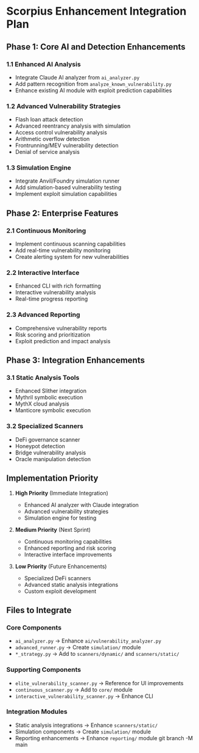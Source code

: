 # Scorpius Enhancement Integration Plan

## Phase 1: Core AI and Detection Enhancements

### 1.1 Enhanced AI Analysis
- Integrate Claude AI analyzer from `ai_analyzer.py`
- Add pattern recognition from `analyze_known_vulnerability.py`
- Enhance existing AI module with exploit prediction capabilities

### 1.2 Advanced Vulnerability Strategies
- Flash loan attack detection
- Advanced reentrancy analysis with simulation
- Access control vulnerability analysis
- Arithmetic overflow detection
- Frontrunning/MEV vulnerability detection
- Denial of service analysis

### 1.3 Simulation Engine
- Integrate Anvil/Foundry simulation runner
- Add simulation-based vulnerability testing
- Implement exploit simulation capabilities

## Phase 2: Enterprise Features

### 2.1 Continuous Monitoring
- Implement continuous scanning capabilities
- Add real-time vulnerability monitoring
- Create alerting system for new vulnerabilities

### 2.2 Interactive Interface
- Enhanced CLI with rich formatting
- Interactive vulnerability analysis
- Real-time progress reporting

### 2.3 Advanced Reporting
- Comprehensive vulnerability reports
- Risk scoring and prioritization
- Exploit prediction and impact analysis

## Phase 3: Integration Enhancements

### 3.1 Static Analysis Tools
- Enhanced Slither integration
- Mythril symbolic execution
- MythX cloud analysis
- Manticore symbolic execution

### 3.2 Specialized Scanners
- DeFi governance scanner
- Honeypot detection
- Bridge vulnerability analysis
- Oracle manipulation detection

## Implementation Priority

1. **High Priority** (Immediate Integration)
   - Enhanced AI analyzer with Claude integration
   - Advanced vulnerability strategies
   - Simulation engine for testing

2. **Medium Priority** (Next Sprint)
   - Continuous monitoring capabilities
   - Enhanced reporting and risk scoring
   - Interactive interface improvements

3. **Low Priority** (Future Enhancements)
   - Specialized DeFi scanners
   - Advanced static analysis integrations
   - Custom exploit development

## Files to Integrate

### Core Components
- `ai_analyzer.py` → Enhance `ai/vulnerability_analyzer.py`
- `advanced_runner.py` → Create `simulation/` module
- `*_strategy.py` → Add to `scanners/dynamic/` and `scanners/static/`

### Supporting Components
- `elite_vulnerability_scanner.py` → Reference for UI improvements
- `continuous_scanner.py` → Add to `core/` module
- `interactive_vulnerability_scanner.py` → Enhance CLI

### Integration Modules
- Static analysis integrations → Enhance `scanners/static/`
- Simulation components → Create `simulation/` module
- Reporting enhancements → Enhance `reporting/` module
git branch -M main